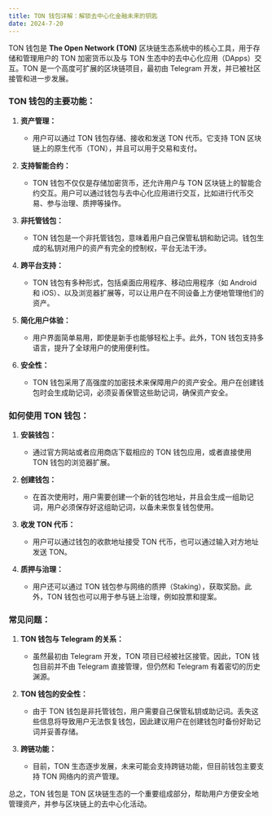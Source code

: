 ```yaml
---
title: TON 钱包详解：解锁去中心化金融未来的钥匙
date: 2024-7-20
---
```


TON 钱包是 **The Open Network (TON)** 区块链生态系统中的核心工具，用于存储和管理用户的 TON 加密货币以及与 TON 生态中的去中心化应用（DApps）交互。TON 是一个高度可扩展的区块链项目，最初由 Telegram 开发，并已被社区接管和进一步发展。

### TON 钱包的主要功能：

1. **资产管理：**
   - 用户可以通过 TON 钱包存储、接收和发送 TON 代币。它支持 TON 区块链上的原生代币（TON），并且可以用于交易和支付。
   
2. **支持智能合约：**
   - TON 钱包不仅仅是存储加密货币，还允许用户与 TON 区块链上的智能合约交互。用户可以通过钱包与去中心化应用进行交互，比如进行代币交易、参与治理、质押等操作。

3. **非托管钱包：**
   - TON 钱包是一个非托管钱包，意味着用户自己保管私钥和助记词。钱包生成的私钥对用户的资产有完全的控制权，平台无法干涉。

4. **跨平台支持：**
   - TON 钱包有多种形式，包括桌面应用程序、移动应用程序（如 Android 和 iOS）、以及浏览器扩展等，可以让用户在不同设备上方便地管理他们的资产。

5. **简化用户体验：**
   - 用户界面简单易用，即使是新手也能够轻松上手。此外，TON 钱包支持多语言，提升了全球用户的使用便利性。

6. **安全性：**
   - TON 钱包采用了高强度的加密技术来保障用户的资产安全。用户在创建钱包时会生成助记词，必须妥善保管这些助记词，确保资产安全。

### 如何使用 TON 钱包：

1. **安装钱包：**
   - 通过官方网站或者应用商店下载相应的 TON 钱包应用，或者直接使用 TON 钱包的浏览器扩展。

2. **创建钱包：**
   - 在首次使用时，用户需要创建一个新的钱包地址，并且会生成一组助记词，用户必须保存好这组助记词，以备未来恢复钱包使用。

3. **收发 TON 代币：**
   - 用户可以通过钱包的收款地址接受 TON 代币，也可以通过输入对方地址发送 TON。

4. **质押与治理：**
   - 用户还可以通过 TON 钱包参与网络的质押（Staking），获取奖励。此外，TON 钱包也可以用于参与链上治理，例如投票和提案。

### 常见问题：

1. **TON 钱包与 Telegram 的关系：**
   - 虽然最初由 Telegram 开发，TON 项目已经被社区接管。因此，TON 钱包目前并不由 Telegram 直接管理，但仍然和 Telegram 有着密切的历史渊源。

2. **TON 钱包的安全性：**
   - 由于 TON 钱包是非托管钱包，用户需要自己保管私钥或助记词。丢失这些信息将导致用户无法恢复钱包，因此建议用户在创建钱包时备份好助记词并妥善存储。

3. **跨链功能：**
   - 目前，TON 生态逐步发展，未来可能会支持跨链功能，但目前钱包主要支持 TON 网络内的资产管理。

总之，TON 钱包是 TON 区块链生态的一个重要组成部分，帮助用户方便安全地管理资产，并参与区块链上的去中心化活动。